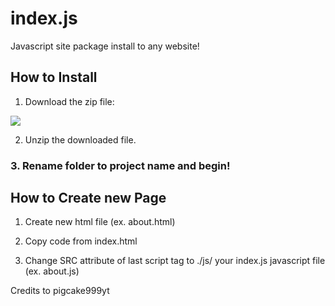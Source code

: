 # index.js
Javascript site package install to any website!

## How to Install

1. Download the zip file:

![](https://i.imgsafe.org/af71bcfd74.jpg)


2. Unzip the downloaded file.

### 3. Rename folder to project name and begin!

## How to Create new Page

1. Create new html file (ex. about.html)

2. Copy code from index.html

3. Change SRC attribute of last script tag to ./js/ your index.js javascript file (ex. about.js) 


Credits to pigcake999yt
